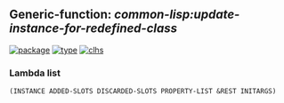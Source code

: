 ## Generic-function: ***common-lisp:update-instance-for-redefined-class***
[![package](https://img.shields.io/badge/Package-COMMON--LISP-5f9ea0.svg?style=social&colorA=999999)](../) [![type](https://img.shields.io/badge/Type-Generic--Function-5f9ea0.svg?style=social&colorA=999999)](../#generic-function) [![clhs](https://img.shields.io/badge/CLHS-UPDATE--INSTANCE--FOR--REDEFINED--CLASS-5f9ea0.svg?style=social&colorA=999999)](http://www.lispworks.com/documentation/HyperSpec/Body/f_upda_1.htm) 
### Lambda list
```
(INSTANCE ADDED-SLOTS DISCARDED-SLOTS PROPERTY-LIST &REST INITARGS)
```
